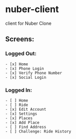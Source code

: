 # nuber-client

client for Nuber Clone

## Screens:

### Logged Out:

    - [x] Home
    - [x] Phone Login
    - [x] Verify Phone Number
    - [x] Social Login

### Logged In:

    - [ ] Home
    - [ ] Ride
    - [x] Edit Account
    - [x] Settings
    - [x] Places
    - [x] Add Place
    - [ ] Find Address
    - [ ] Challenge: Ride History